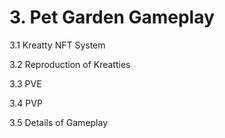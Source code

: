 # 3. Pet Garden Gameplay

3.1 Kreatty NFT System

3.2 Reproduction of Kreatties

3.3 PVE

3.4 PVP

3.5 Details of Gameplay
